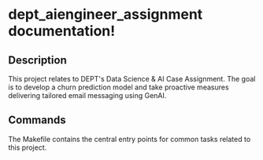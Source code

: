 # dept_aiengineer_assignment documentation!

## Description

This project relates to DEPT's Data Science & AI Case Assignment. The goal is to develop a churn prediction model and take proactive measures delivering tailored email messaging using GenAI.

## Commands

The Makefile contains the central entry points for common tasks related to this project.


